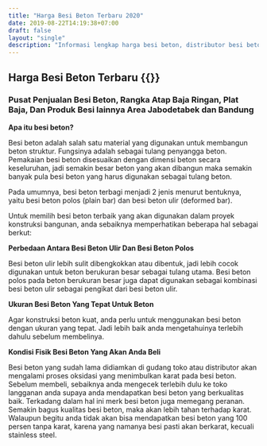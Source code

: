 ```yaml
---
title: "Harga Besi Beton Terbaru 2020"
date: 2019-08-22T14:19:38+07:00
draft: false
layout: "single"
description: "Informasi lengkap harga besi beton, distributor besi beton dan seluk beluk besi beton terbaik untuk proyek anda."
---
```


## Harga Besi Beton Terbaru {{<bulan-tahun>}}

### Pusat Penjualan Besi Beton, Rangka Atap Baja Ringan, Plat Baja, Dan Produk Besi lainnya Area Jabodetabek dan Bandung

**Apa itu besi beton?**

Besi beton adalah salah satu material yang digunakan untuk membangun beton struktur. Fungsinya adalah sebagai tulang penyangga beton. Pemakaian besi beton disesuaikan dengan dimensi beton secara keseluruhan, jadi semakin besar beton yang akan dibangun maka semakin banyak pula besi beton yang harus digunakan sebagai tulang beton.

Pada umumnya, besi beton terbagi menjadi 2 jenis menurut bentuknya, yaitu besi beton polos (plain bar) dan besi beton ulir (deformed bar).

Untuk memilih besi beton terbaik yang akan digunakan dalam proyek konstruksi bangunan, anda sebaiknya memperhatikan beberapa hal sebagai berkut:

**Perbedaan Antara Besi Beton Ulir Dan Besi Beton Polos**

Besi beton ulir lebih sulit dibengkokkan atau dibentuk, jadi lebih cocok digunakan untuk beton berukuran besar sebagai tulang utama. Besi beton polos pada beton berukuran besar juga dapat digunakan sebagai kombinasi besi beton ulir sebagai pengikat dari besi beton ulir.

**Ukuran Besi Beton Yang Tepat Untuk Beton**

Agar konstruksi beton kuat, anda perlu untuk menggunakan besi beton dengan ukuran yang tepat. Jadi lebih baik anda mengetahuinya terlebih dahulu sebelum membelinya.

**Kondisi Fisik Besi Beton Yang Akan Anda Beli**

Besi beton yang sudah lama didiamkan di gudang toko atau distributor akan mengalami proses oksidasi yang menimbulkan karat pada besi beton. Sebelum membeli, sebaiknya anda mengecek terlebih dulu ke toko langganan anda supaya anda mendapatkan besi beton yang berkualitas baik. Terkadang dalam hal ini merk besi beton juga memegang peranan. Semakin bagus kualitas besi beton, maka akan lebih tahan terhadap karat. Walaupun begitu anda tidak akan bisa mendapatkan besi beton yang 100 persen tanpa karat, karena yang namanya besi pasti akan berkarat, kecuali stainless steel.  
